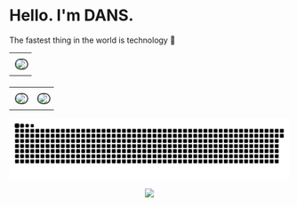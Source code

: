 <h1 align="left">Hello. I'm DANS.</h1>

The fastest thing in the world is technology 🚀</p>

<table width="100%" style="max-width: 100vw; margin: 0 auto; border-collapse: collapse; margin-bottom: 20px;">
  <tr>
    <td colspan="2" style="padding: 10px;">
      <img src="http://github-profile-summary-cards.vercel.app/api/cards/profile-details?username=qdans&theme=transparent" 
           style="width: 100%; display: block; border: 2px solid #444; border-radius: 10px;" />
    </td>
  </tr>
</table>

<table width="100%" style="max-width: 100vw; margin: 0 auto; border-collapse: collapse;">
  <tr>
    <td width="50%" style="padding: 10px;">
      <img src="http://github-profile-summary-cards.vercel.app/api/cards/stats?username=qdans&theme=transparent" 
           style="width: 100%; display: block; border: 2px solid #444; border-radius: 10px;" />
    </td>
    <td width="50%" style="padding: 10px;">
      <img src="http://github-profile-summary-cards.vercel.app/api/cards/most-commit-language?username=qdans&theme=transparent" 
           style="width: 100%; display: block; border: 2px solid #444; border-radius: 10px;" />
    </td>
  </tr>
</table>

<!-- Contribution Graph -->
<p align="center" style="width: 100%; max-width: 100vw; display: flex; justify-content: center;">
  <picture>
    <source media="(prefers-color-scheme: dark)" srcset="https://github.com/qdans/qdans/blob/output/snake-dark.svg" />
    <source media="(prefers-color-scheme: light)" srcset="https://github.com/qdans/qdans/blob/output/snake-light.svg" />
    <img src="https://github.com/qdans/qdans/blob/output/snake-dark.svg" alt="Snake animation" style="width: 100vw; max-width: 100%;" />
  </picture>
</p>

<p align="center">
  <img src="https://user-images.githubusercontent.com/73097560/115834477-dbab4500-a447-11eb-908a-139a6edaec5c.gif">
</p>
